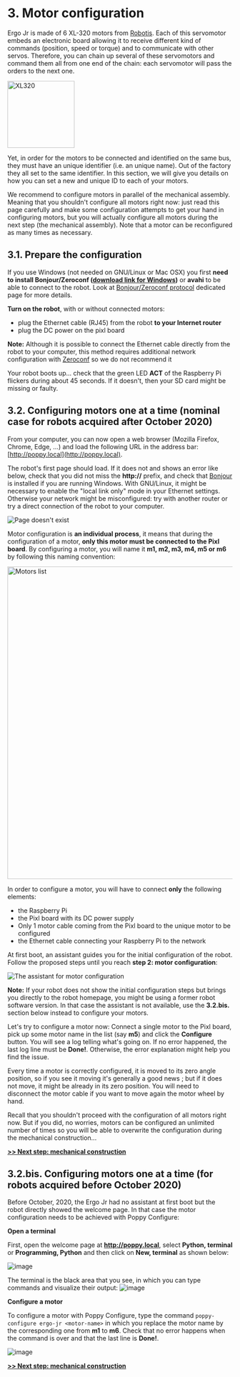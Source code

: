# 3. Motor configuration

Ergo Jr is made of 6 XL-320 motors from [Robotis](http://www.robotis.us/dynamixel-xl-320/). Each of this servomotor embeds an electronic board allowing it to receive different kind of commands (position, speed or torque) and to communicate with other servos. Therefore, you can chain up several of these servomotors and command them all from one end of the chain: each servomotor will pass the orders to the next one.

<img src="img/assembly/xl_320.jpg" alt="XL320" height="150">

Yet, in order for the motors to be connected and identified on the same bus, they must have an unique identifier (i.e. an unique name). Out of the factory they all set to the same identifier. In this section, we will give you details on how you can set a new and unique ID to each of your motors.

We recommend to configure motors in parallel of the mechanical assembly. Meaning that you shouldn't configure all motors right now: just read this page carefully and make some configuration attempts to get your hand in configuring motors, but you will actually configure all motors during the next step (the mechanical assembly). Note that a motor can be reconfigured as many times as necessary.

## 3.1. Prepare the configuration

If you use Windows (not needed on GNU/Linux or Mac OSX) you first **need to install Bonjour/Zeroconf ([download link for Windows](https://support.apple.com/kb/DL999))** or **avahi** to be able to connect to the robot.
Look at [Bonjour/Zeroconf protocol](../../installation/install-zeroconf.md) dedicated page for more details.

**Turn on the robot**, with or without connected motors:

- plug the Ethernet cable (RJ45) from the robot **to your Internet router** 
- plug the DC power on the pixl board

**Note:** Although it is possible to connect the Ethernet cable directly from the robot to your computer, this method requires additional network configuration with [Zeroconf](../../installation/install-zeroconf.md) so we do not recommend it 

Your robot boots up... check that the green LED **ACT** of the Raspberry Pi flickers during about 45 seconds. If it doesn't, then your SD card might be missing or faulty.

## 3.2. Configuring motors one at a time (nominal case for robots acquired after October 2020)

From your computer, you can now open a web browser (Mozilla Firefox, Chrome, Edge, ...) and load the following URL in the address bar: [http://poppy.local](http://poppy.local).

The robot's first page should load. If it does not and shows an error like below, check that you did not miss the **http://** prefix, and check that [Bonjour](../../installation/install-zeroconf.md) is installed if you are running Windows. With GNU/Linux, it might be necessary to enable the "local link only" mode in your Ethernet settings. Otherwise your network might be misconfigured: try with another router or try a direct connection of the robot to your computer.

![Page doesn't exist](img/IHM/webpage_not_available.jpg)

Motor configuration is **an individual process**, it means that during the configuration of a motor, **only this motor must be connected to the Pixl board**. By configuring a motor, you will name it **m1, m2, m3, m4, m5 or m6** by following this naming convention:

<img src="img/assembly/motors.png" alt="Motors list" width="700">

In order to configure a motor, you will have to connect **only** the following elements:
* the Raspberry Pi
* the Pixl board with its DC power supply
* Only 1 motor cable coming from the Pixl board to the unique motor to be configured
* the Ethernet cable connecting your Raspberry Pi to the network

At first boot, an assistant guides you for the initial configuration of the robot. Follow the proposed steps until you reach **step 2: motor configuration**:

![The assistant for motor configuration](img/IHM/motor_config_assistant.png)

**Note:** If your robot does not show the initial configuration steps but brings you directly to the robot homepage, you might be using a former robot software version. In that case the assistant is not available, use the **3.2.bis.** section below instead to configure your motors.

Let's try to configure a motor now: Connect a single motor to the Pixl board, pick up some motor name in the list (say **m5**) and click the **Configure** button. You will see a log telling what's going on. If no error happened, the last log line must be **Done!**. Otherwise, the error explanation might help you find the issue.

Every time a motor is correctly configured, it is moved to its zero angle position, so if you see it moving it's generally a good news ; but if it does not move, it might be already in its zero position. You will need to disconnect the motor cable if you want to move again the motor wheel by hand.

Recall that you shouldn't proceed with the configuration of all motors right now. But if you did, no worries, motors can be configured an unlimited number of times so you will be able to overwrite the configuration during the mechanical construction...

[**>> Next step: mechanical construction**](mechanical-construction.md)

## 3.2.bis. Configuring motors one at a time (for robots acquired before October 2020)

Before October, 2020, the Ergo Jr had no assistant at first boot but the robot directly showed the welcome page. In that case the motor configuration needs to be achieved with Poppy Configure:

**Open a terminal**

First, open the welcome page at **http://poppy.local**, select **Python, terminal** or **Programming, Python** and then click on **New, terminal** as shown below:

![image](../../img/jupyter/open-terminal.jpg)

The terminal is the black area that you see, in which you can type commands and visualize their output:
![image](img/IHM/terminal_for_configuration.PNG)

**Configure a motor**

To configure a motor with Poppy Configure, type the command `poppy-configure ergo-jr <motor-name>` in which you replace the motor name by the corresponding one from **m1** to **m6**. Check that no error happens when the command is over and that the last line is **Done!**.

![image](img/IHM/poppy-configure-terminal-output.png)

[**>> Next step: mechanical construction**](mechanical-construction.md)
